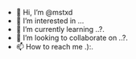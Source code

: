 - 👋 Hi, I’m @mstxd
- 👀 I’m interested in ...
- 🌱 I’m currently learning ..?.
- 💞️ I’m looking to collaborate on ..?.
- 📫 How to reach me .):.

<!---
mstxd/mstxd is a ✨ special ✨ repository because its `README.md` (this file) appears on your GitHub profile.
You can click the Preview link to take a look at your changes.
--->
